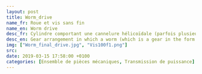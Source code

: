 ```yaml
---
layout: post
title: Worm_drive
name_fr: Roue et vis sans fin
name_en: Worm drive
desc_fr: Cylindre comportant une cannelure hélicoïdale (parfois plusieurs), la faisant ressembler à une tige filetée. Associée à un pignon, elle constitue un engrenage gauche (les deux axes ne sont pas dans le même plan), dans lequel elle se comporte comme une roue à une dent (ou plus, selon le nombre de cannelures). On appelle aussi parfois ce système roue et vis sans fin.
desc_en: Gear arrangement in which a worm (which is a gear in the form of a screw) meshes with a worm gear (which is similar in appearance to a spur gear).
img: ["Worm_final_drive.jpg", "Vis100f1.png"]
src: 
date: 2019-03-15 17:58:00 +0100
categories: [Ensemble de pièces mécaniques, Transmission de puissance]
---
```

